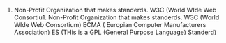 1. Non-Profit Organization that makes standerds.
W3C (World WIde Web Consortiu1. Non-Profit Organization that makes standerds.
W3C (World WIde Web Consortium)
ECMA ( Europian Computer Manufacturers Association)
ES (THis is a GPL (General Purpose Language) Standerd)